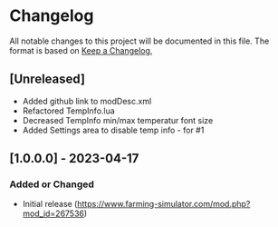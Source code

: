 # Changelog

All notable changes to this project will be documented in this file.
The format is based on [Keep a Changelog](https://keepachangelog.com/en/1.0.0/),

## [Unreleased]
- Added github link to modDesc.xml
- Refactored TempInfo.lua
- Decreased TempInfo min/max temperatur font size
- Added Settings area to disable temp info - for #1

## [1.0.0.0] - 2023-04-17

### Added or Changed
- Initial release (https://www.farming-simulator.com/mod.php?mod_id=267536)
